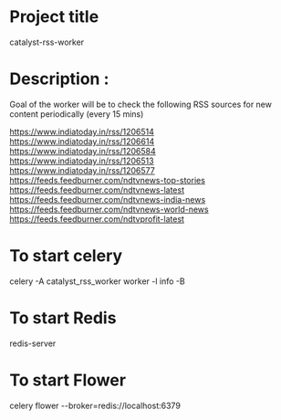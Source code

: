 # Project title
catalyst-rss-worker

# Description : 
Goal of the worker will be to check the following RSS sources for new content periodically (every 15 mins) 

https://www.indiatoday.in/rss/1206514 
https://www.indiatoday.in/rss/1206614 
https://www.indiatoday.in/rss/1206584 
https://www.indiatoday.in/rss/1206513 
https://www.indiatoday.in/rss/1206577 
https://feeds.feedburner.com/ndtvnews-top-stories 
https://feeds.feedburner.com/ndtvnews-latest 
https://feeds.feedburner.com/ndtvnews-india-news 
https://feeds.feedburner.com/ndtvnews-world-news 
https://feeds.feedburner.com/ndtvprofit-latest 

# To start celery 
celery -A catalyst_rss_worker worker -l info -B

# To start Redis
redis-server

# To start Flower
celery flower --broker=redis://localhost:6379

